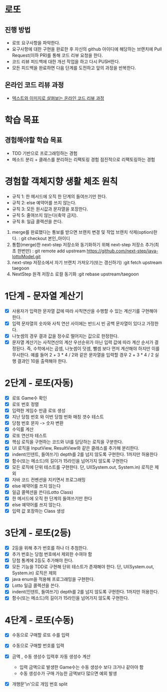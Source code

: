 # 로또
## 진행 방법
* 로또 요구사항을 파악한다.
* 요구사항에 대한 구현을 완료한 후 자신의 github 아이디에 해당하는 브랜치에 Pull Request(이하 PR)를 통해 코드 리뷰 요청을 한다.
* 코드 리뷰 피드백에 대한 개선 작업을 하고 다시 PUSH한다.
* 모든 피드백을 완료하면 다음 단계를 도전하고 앞의 과정을 반복한다.

## 온라인 코드 리뷰 과정
* [텍스트와 이미지로 살펴보는 온라인 코드 리뷰 과정](https://github.com/next-step/nextstep-docs/tree/master/codereview)

# 학습 목표
## 경험해야할 학습 목표
* TDD 기반으로 프로그래밍하는 경험
* 메소드 분리 + 클래스를 분리하는 리팩토링 경험
점진적으로 리팩토링하는 경험
# 경험할 객체지향 생활 체조 원칙
* 규칙 1: 한 메서드에 오직 한 단계의 들여쓰기만 한다.
* 규칙 2: else 예약어를 쓰지 않는다.
* 규칙 3: 모든 원시값과 문자열을 포장한다.
* 규칙 5: 줄여쓰지 않는다(축약 금지).
* 규칙 8: 일급 콜렉션을 쓴다.

1. merge를 완료했다는 통보를 받으면 브랜치 변경 및 작업 브랜치 삭제(option)한다.
  : git checkout 본인_아이디
2. 통합(merge)한 next-step 저장소와 동기화하기 위해 next-step 저장소 추가(최초 한번만)
  : git remote add upstream https://github.com/next-step/java-lottoModel.git
3. next-step 저장소에서 자기 브랜치 가져오기(또는 갱신하기)
  :git fetch upstream taegoon 
4. NextStep 원격 저장소 로컬 동기화
  :git rebase upstream/taegoon

# 1단계 - 문자열 계산기
- [x] 사용자가 입력한 문자열 값에 따라 사칙연산을 수행할 수 있는 계산기를 구현해야 한다.
- [x] 입력 문자열의 숫자와 사칙 연산 사이에는 반드시 빈 공백 문자열이 있다고 가정한다.
- [x] 나눗셈의 경우 결과 값을 정수로 떨어지는 값으로 한정한다.
- [x] 문자열 계산기는 사칙연산의 계산 우선순위가 아닌 입력 값에 따라 계산 순서가 결정된다. 
   즉, 수학에서는 곱셈, 나눗셈이 덧셈, 뺄셈 보다 먼저 계산해야 하지만 이를 무시한다.
예를 들어 2 + 3 * 4 / 2와 같은 문자열을 입력할 경우 2 + 3 * 4 / 2 실행 결과인 10을 출력해야 한다.

# 2단계 - 로또(자동)
- [x] 로또 Game수 확인
- [x] 로또 번호 정렬
- [x] 입력한 게임수 만큼 로또 생성
- [x] 지난 당첨 번호 와 이번 당첨 번화 매칭 갯수 테스트
- [x] 당첨 번호 문자 -> 숫자 변환
- [x] 수익률 계산
- [x] 로또 연산자 테스트
- [x] 핵심 로직을 구현하는 코드와 UI를 담당하는 로직을 구분한다.
- [x] UI 로직을 InputView, ResultView와 같은 클래스를 추가해 분리한다.
- [x] indent(인덴트, 들여쓰기) depth를 2를 넘지 않도록 구현한다. 1까지만 허용한다
- [x] 함수(또는 메소드)의 길이가 15라인을 넘어가지 않도록 구현한다
- [x] 모든 로직에 단위 테스트를 구현한다. 단, UI(System.out, System.in) 로직은 제외
- [x] 자바 코드 컨벤션을 지키면서 프로그래밍
- [x] else 예약어를 쓰지 않는다
- [x] 일급 콜렉션을 쓴다(Lotto Class)
- [x] 한 메서드에 오직 한 단계의 들여쓰기만 한다
- [x] else 예약어를 쓰지 않는다.
- [x] 입력 값 포장하는 Class 생성

# 3단계 - 로또(2등)
- [x] 2등을 위해 추가 번호를 하나 더 추첨한다.
- [x] 추가 번호는 당첨 번호에서 제외한 수여야 함
- [x] 당첨 통계에 2등도 추가해야 한다.
- [x] 모든 기능을 TDD로 구현해 단위 테스트가 존재해야 한다. 단, UI(System.out, System.in) 로직은 제외
- [x] java enum을 적용해 프로그래밍을 구현한다.
- [x] Lotto 일급 콜렉션을 쓴다.
- [x] indent(인덴트, 들여쓰기) depth를 2를 넘지 않도록 구현한다. 1까지만 허용한다.
- [X] 함수(또는 메소드)의 길이가 15라인을 넘어가지 않도록 구현한다.

# 4단계 - 로또(수동)
- [x] 수동으로 구매할 로또 수를 입력
- [x] 수동으로 구매할 번호를 입력
- [x] 금액 , 수동 생성수 입력후 자동 생성수 계산
  - 입력 금액으로 발생한 Game수는 수동 생성수 보다 크거나 같아야 함
  - 수동 생성수가 구매 가능한 금액보다 많으면 예외 발생
- [x] 개행문'\n'으로 개임 번호 split



